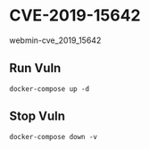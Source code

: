 # CVE-2019-15642

webmin-cve_2019_15642

## Run Vuln

```
docker-compose up -d
```

## Stop Vuln

```
docker-compose down -v
```

